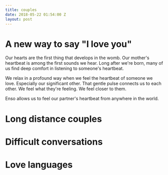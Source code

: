 ```yaml
---
title: couples
date: 2018-05-22 01:54:00 Z
layout: post
---
```


# A new way to say "I love you" 

Our hearts are the first thing that develops in the womb. Our mother's heartbeat is among the first sounds we hear. Long after we're born, many of us find deep comfort in listening to someone's heartbeat. 

We relax in a profound way when we feel the heartbeat of someone we love. Especially our significant other. That gentle pulse connects us to each other. We feel what they're feeling. We feel closer to them.  

Enso allows us to feel our partner's heartbeat from anywhere in the world.

# Long distance couples 

# Difficult conversations

# Love languages 

# 